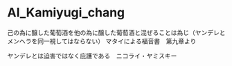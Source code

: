 # AI_Kamiyugi_chang
己の為に醸した葡萄酒を他の為に醸した葡萄酒と混ぜることは為じ（ヤンデレとメンヘラを同一視してはならない） マタイによる福音書　第九章より

ヤンデレとは迫害ではなく庇護である　ニコライ・ヤミスキー
